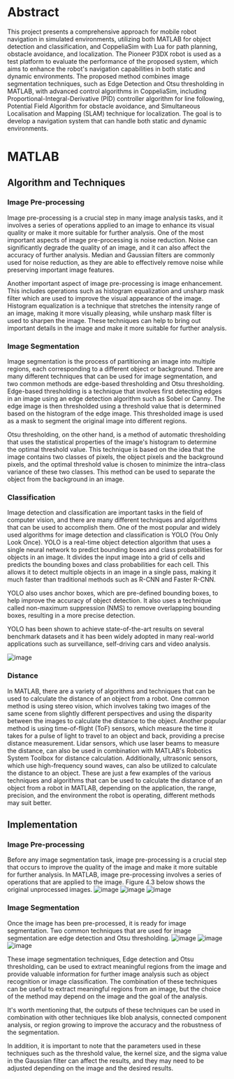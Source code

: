 # Abstract
This project presents a comprehensive approach for mobile robot navigation in simulated environments, utilizing both MATLAB for object detection and classification, and CoppeliaSim with Lua for path planning, obstacle avoidance, and localization. The Pioneer P3DX robot is used as a test platform to evaluate the performance of the proposed system, which aims to enhance the robot's navigation capabilities in both static and dynamic environments. The proposed method combines image segmentation techniques, such as Edge Detection and Otsu thresholding in MATLAB, with advanced control algorithms in CoppeliaSim, including Proportional-Integral-Derivative (PID) controller algorithm for line following, Potential Field Algorithm for obstacle avoidance, and Simultaneous Localisation and Mapping (SLAM) technique for localization. The goal is to develop a navigation system that can handle both static and dynamic environments.

# MATLAB 
## Algorithm and Techniques 
### Image Pre-processing 
Image pre-processing is a crucial step in many image analysis tasks, and it involves a series of operations applied to an image to enhance its visual quality or make it more suitable for further analysis. One of the most important aspects of image pre-processing is noise reduction. Noise can significantly degrade the quality of an image, and it can also affect the accuracy of further analysis. Median and Gaussian filters are commonly used for noise reduction, as they are able to effectively remove noise while preserving important image features. 

Another important aspect of image pre-processing is image enhancement. This includes operations such as histogram equalization and unsharp mask filter which are used to improve the visual appearance of the image. Histogram equalization is a technique that stretches the intensity range of an image, making it more visually pleasing, while unsharp mask filter is used to sharpen the image. These techniques can help to bring out important details in the image and make it more suitable for further analysis.

### Image Segmentation 
Image segmentation is the process of partitioning an image into multiple regions, each corresponding to a different object or background. There are many different techniques that can be used for image segmentation, and two common methods are edge-based thresholding and Otsu thresholding. 
Edge-based thresholding is a technique that involves first detecting edges in an image using an edge detection algorithm such as Sobel or Canny. The edge image is then thresholded using a threshold value that is determined based on the histogram of the edge image. This thresholded image is used as a mask to segment the original image into different regions. 

Otsu thresholding, on the other hand, is a method of automatic thresholding that uses the statistical properties of the image's histogram to determine the optimal threshold value. This technique is based on the idea that the image contains two classes of pixels, the object pixels and the background pixels, and the optimal threshold value is chosen to minimize the intra-class variance of these two classes. This method can be used to separate the object from the background in an image. 

### Classification 
Image detection and classification are important tasks in the field of computer vision, and there are many different techniques and algorithms that can be used to accomplish them. One of the most popular and widely used algorithms for image detection and classification is YOLO (You Only Look Once). 
YOLO is a real-time object detection algorithm that uses a single neural network to predict bounding boxes and class probabilities for objects in an image. It divides the input image into a grid of cells and predicts the bounding boxes and class probabilities for each cell. This allows it to detect multiple objects in an image in a single pass, making it much faster than traditional methods such as R-CNN and Faster R-CNN. 

YOLO also uses anchor boxes, which are pre-defined bounding boxes, to help improve the accuracy of object detection. It also uses a technique called non-maximum suppression (NMS) to remove overlapping bounding boxes, resulting in a more precise detection. 

YOLO has been shown to achieve state-of-the-art results on several benchmark datasets and it has been widely adopted in many real-world applications such as surveillance, self-driving cars and video analysis. 

![image](https://github.com/kiti31/Path-Planning-for-A-Mobile-Robot-with-Object-Recognition-for-Obstacle-Avoidance-Purposes/assets/93535936/c51f0922-359a-475e-9b89-d4d41bfb8518)

### Distance
In MATLAB, there are a variety of algorithms and techniques that can be used to calculate the distance of an object from a robot. One common method is using stereo vision, which involves taking two images of the same scene from slightly different perspectives and using the disparity between the images to calculate the distance to the object. Another popular method is using time-of-flight (ToF) sensors, which measure the time it takes for a pulse of light to travel to an object and back, providing a precise distance measurement. Lidar sensors, which use laser beams to measure the distance, can also be used in combination with MATLAB's Robotics System Toolbox for distance calculation. Additionally, ultrasonic sensors, which use high-frequency sound waves, can also be utilized to calculate the distance to an object. These are just a few examples of the various techniques and algorithms that can be used to calculate the distance of an object from a robot in MATLAB, depending on the application, the range, precision, and the environment the robot is operating, different methods may suit better.

## Implementation
### Image Pre-processing
Before any image segmentation task, image pre-processing is a crucial step that occurs to improve the quality of the image and make it more suitable for further analysis. In MATLAB, image pre-processing involves a series of operations that are applied to the image. Figure 4.3 below shows the original unprocessed images.
![image](https://github.com/kiti31/Path-Planning-for-A-Mobile-Robot-with-Object-Recognition-for-Obstacle-Avoidance-Purposes/assets/93535936/0bde9d32-0357-4c41-9c49-151bf8a53ef9)
![image](https://github.com/kiti31/Path-Planning-for-A-Mobile-Robot-with-Object-Recognition-for-Obstacle-Avoidance-Purposes/assets/93535936/ddd4ce62-1b0c-4393-9da0-22db5ae503f6)
![image](https://github.com/kiti31/Path-Planning-for-A-Mobile-Robot-with-Object-Recognition-for-Obstacle-Avoidance-Purposes/assets/93535936/08469c33-e120-41e1-9bae-0d22b4c6c574)

### Image Segmentation
Once the image has been pre-processed, it is ready for image segmentation. Two common techniques that are used for image segmentation are edge detection and Otsu thresholding.
![image](https://github.com/kiti31/Path-Planning-for-A-Mobile-Robot-with-Object-Recognition-for-Obstacle-Avoidance-Purposes/assets/93535936/0b92dd07-6e9b-449f-ad99-b00331840cf7)
![image](https://github.com/kiti31/Path-Planning-for-A-Mobile-Robot-with-Object-Recognition-for-Obstacle-Avoidance-Purposes/assets/93535936/c6b69a69-8fa4-4752-86e6-964af36d89bb)
![image](https://github.com/kiti31/Path-Planning-for-A-Mobile-Robot-with-Object-Recognition-for-Obstacle-Avoidance-Purposes/assets/93535936/8e20a958-59e0-4fd4-a698-024c858c72cd)

These image segmentation techniques, Edge detection and Otsu thresholding, can be used to extract meaningful regions from the image and provide valuable information for further image analysis such as object recognition or image classification. The combination of these techniques can be useful to extract meaningful regions from an image, but the choice of the method may depend on the image and the goal of the analysis.

It's worth mentioning that, the outputs of these techniques can be used in combination with other techniques like blob analysis, connected component analysis, or region growing to improve the accuracy and the robustness of the segmentation.

In addition, it is important to note that the parameters used in these techniques such as the threshold value, the kernel size, and the sigma value in the Gaussian filter can affect the results, and they may need to be adjusted depending on the image and the desired results.

